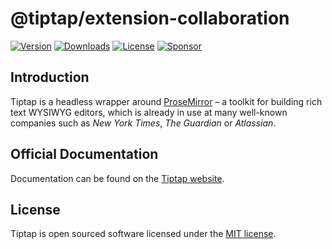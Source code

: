 # @tiptap/extension-collaboration

[![Version](https://img.shields.io/npm/v/@tiptap/extension-collaboration.svg?label=version)](https://www.npmjs.com/package/@tiptap/extension-collaboration)
[![Downloads](https://img.shields.io/npm/dm/@tiptap/extension-collaboration.svg)](https://npmcharts.com/compare/tiptap?minimal=true)
[![License](https://img.shields.io/npm/l/@tiptap/extension-collaboration.svg)](https://www.npmjs.com/package/@tiptap/extension-collaboration)
[![Sponsor](https://img.shields.io/static/v1?label=Sponsor&message=%E2%9D%A4&logo=GitHub)](https://github.com/sponsors/ueberdosis)

## Introduction

Tiptap is a headless wrapper around [ProseMirror](https://ProseMirror.net) – a toolkit for building rich text WYSIWYG editors, which is already in use at many well-known companies such as _New York Times_, _The Guardian_ or _Atlassian_.

## Official Documentation

Documentation can be found on the [Tiptap website](https://tiptap.dev).

## License

Tiptap is open sourced software licensed under the [MIT license](https://github.com/ueberdosis/tiptap/blob/main/LICENSE.md).
